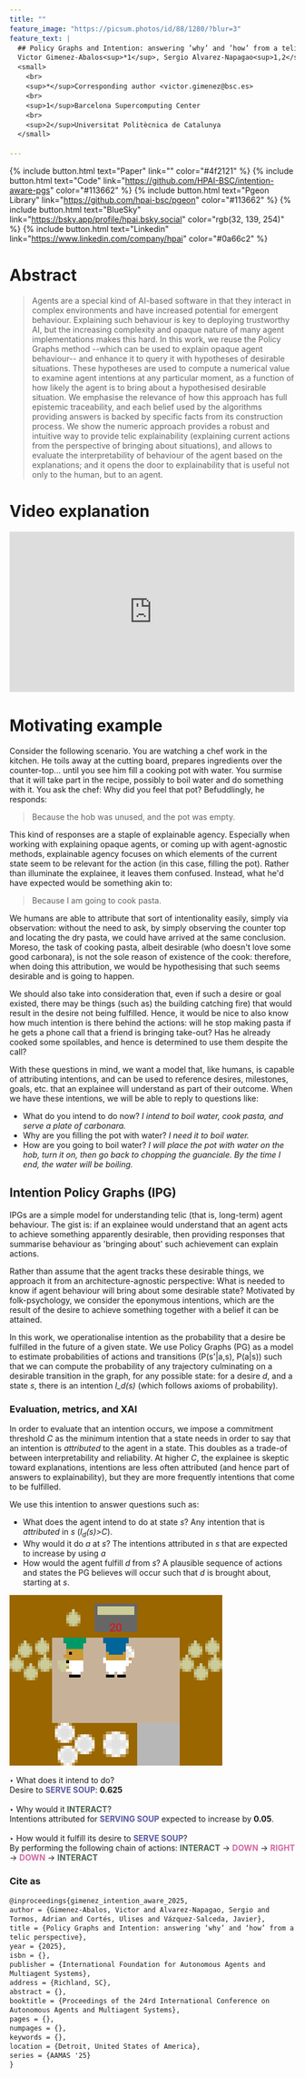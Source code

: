 ```yaml
---
title: ""
feature_image: "https://picsum.photos/id/88/1280/?blur=3"
feature_text: |
  ## Policy Graphs and Intention: answering ’why’ and ’how’ from a telic perspective
  Victor Gimenez-Abalos<sup>*1</sup>, Sergio Alvarez-Napagao<sup>1,2</sup>, Adrián Tormos<sup>1</sup>, <br> Ulises Cortés<sup>1,2</sup>, Javier Vazquez-Salceda<sup>1</sup>
  <small>
    <br>
    <sup>*</sup>Corresponding author <victor.gimenez@bsc.es>
    <br>
    <sup>1</sup>Barcelona Supercomputing Center
    <br>
    <sup>2</sup>Universitat Politècnica de Catalunya
  </small>
  
--- 
```



{% include button.html text="Paper" link="" color="#4f2121"  %} {% include button.html text="Code" link="https://github.com/HPAI-BSC/intention-aware-pgs" color="#113662"  %} {% include button.html text="Pgeon Library" link="https://github.com/hpai-bsc/pgeon" color="#113662"  %} {% include button.html text="BlueSky" link="https://bsky.app/profile/hpai.bsky.social" color="rgb(32, 139, 254)" %}  {% include button.html text="Linkedin" link="https://www.linkedin.com/company/hpai" color="#0a66c2" %}

# Abstract

> Agents are a special kind of AI-based software in that they interact in complex environments and have increased potential for emergent behaviour. 
Explaining such behaviour is key to deploying trustworthy AI, but the increasing complexity and opaque nature of many agent implementations makes this hard. 
In this work, we reuse the Policy Graphs method --which can be used to explain opaque agent behaviour-- and enhance it to query it with hypotheses of desirable situations. These hypotheses are used to compute a numerical value to examine agent intentions at any particular moment, as a function of how likely the agent is to bring about a hypothesised desirable situation. We emphasise the relevance of how this approach has full epistemic traceability, and each belief used by the algorithms providing answers is backed by specific facts from its construction process.
We show the numeric approach provides a robust and intuitive way
to provide telic explainability (explaining current actions from the perspective of bringing about situations), and allows to evaluate the interpretability of behaviour of the agent based on the explanations; and it opens the door to explainability that is useful not only to the human, but to an agent.

# Video explanation

<iframe width="502" height="282" src="https://www.youtube.com/embed/FOZkfVnE3vA" title="pgs" frameborder="0" allow="accelerometer; autoplay; clipboard-write; encrypted-media; gyroscope; picture-in-picture; web-share" referrerpolicy="strict-origin-when-cross-origin" allowfullscreen></iframe>

# Motivating example
Consider the following scenario. You are watching a chef work in the kitchen. He toils away at the cutting board,
prepares ingredients over the counter-top... until you see him fill a cooking pot with water. You surmise that it will
take part in the recipe, possibly to boil water and do something with it. You ask the chef: Why did you feel that pot?
Befuddlingly, he responds:

> Because the hob was unused, and the pot was empty.

This kind of responses are a staple of explainable agency. Especially when working with explaining opaque agents, or
coming up with agent-agnostic methods, explainable agency focuses on which elements of the current state seem
to be relevant for the action (in this case, filling the pot). Rather than illuminate the explainee, it leaves them 
confused. Instead, what he'd have expected would be something akin to:

> Because I am going to cook pasta.

We humans are able to attribute that sort of intentionality easily, simply via observation: without the need to ask, by
simply observing the counter top and locating the dry pasta, we could have arrived at the same conclusion. Moreso, the
task of cooking pasta, albeit desirable (who doesn't love some good carbonara), is not the sole reason of existence of
the cook: therefore, when doing this attribution, we would be hypothesising that such seems desirable and is going to 
happen. 

We should also take into consideration that, even if such a desire or goal existed, there may be things (such as)
the building catching fire) that would result in the desire not being fulfilled. Hence, it would be nice to also know 
how much intention is there behind the actions: will he stop making pasta if he gets a phone call that a friend is 
bringing take-out? Has he already cooked some spoilables, and hence is determined to use them despite the call?

With these questions in mind, we want a model that, like humans, is capable of attributing intentions, and can be used
to reference desires, milestones, goals, etc. that an explainee will understand as part of their outcome. When we have
these intentions, we will be able to reply to questions like:

* What do you intend to do now? _I intend to boil water, cook pasta, and serve a plate of carbonara._
* Why are you filling the pot with water? _I need it to boil water._
* How are you going to boil water? _I will place the pot with water on the hob, turn it on, then go back to chopping the 
guanciale. By the time I end, the water will be boiling._

## Intention Policy Graphs (IPG)

IPGs are a simple model for understanding telic (that is, long-term) agent behaviour. The gist is: if an explainee would 
understand that an agent acts to achieve something apparently desirable, then providing responses that summarise behaviour
as 'bringing about' such achievement can explain actions. 

Rather than assume that the agent tracks these desirable things, we approach it from an architecture-agnostic perspective:
What is needed to know if agent behaviour will bring about some desirable state? Motivated by folk-psychology, we
consider the eponymous intentions, which are the result of the desire to achieve something together with a belief it can
be attained.

In this work, we operationalise intention as the probability that a desire be fulfilled in the future of a given state.
We use Policy Graphs (PG) as a model to estimate probabilities of actions and transitions (P(s'|a,s), P(a|s)) such that
we can compute the probability of any trajectory culminating on a desirable transition in the graph, for any possible
state: for a desire _d_, and a state _s_, there is an intention _I_d(s)_ (which follows axioms of probability).

### Evaluation, metrics, and XAI

In order to evaluate that an intention occurs, we impose a commitment threshold _C_ as the minimum intention that a state
needs in order to say that an intention is _attributed_ to the agent in a state. 
This doubles as a trade-of between interpretability and reliability. At higher _C_, the explainee is skeptic 
toward explanations, intentions are less often attributed (and hence part of answers to explainability), but they are
more frequently intentions that come to be fulfilled.

We use this intention to answer questions such as: 
* What does the agent intend to do at state _s_? Any intention that is _attributed_ in _s_ (<i>I<sub>d</sub>(s)>C</i>).
* Why would it do _a_ at _s_? The intentions attributed in _s_ that are expected to increase by using _a_
* How would the agent fulfill _d_ from _s_? A plausible sequence of actions and states the PG believes will occur such 
that _d_ is brought about, starting at _s_.

<div class="grid">
    <div class="col-1 screenshot">
        <div class="screenshot">
            <img class="screenshot" src="assets/screenshots/149.png">
        </div>
        <p class="results-text">
            ‣ What does it intend to do?
            <br>
            <span class="results-text indented">Desire to <span style="color: #5A5AA2"><b>SERVE SOUP</b></span>: <span class="desire-moderate"><b>0.625</b></span></span>
            <br><br>
            ‣ Why would it <span style="color: #4A6551"><b>INTERACT</b></span>?
            <br>
            <span class="results-text indented">Intentions attributed for <span style="color: #5A5AA2"><b>SERVING SOUP</b></span> expected to increase by <span class="desire-high"><b>0.05</b></span>.</span>
            <br><br>
            ‣ How would it fulfill its desire to <span style="color: #5A5AA2"><b>SERVE SOUP</b></span>?
            <br>
            <span class="results-text indented">By performing the following chain of actions:</span>
            <span class="results-text indented"><span style="color: #4A6551"><b>INTERACT</b></span> → <span style="color: #d167a4"><b>DOWN</b></span> → <span style="color: #d167a4"><b>RIGHT</b></span> → <span style="color: #d167a4"><b>DOWN</b></span> → <span style="color: #4A6551"><b>INTERACT</b></span></span>
        </p>
        <p>
        </p>
    </div>
    <div class="col-2">
    </div>
</div>


### Cite as

```
@inproceedings{gimenez_intention_aware_2025,
author = {Gimenez-Abalos, Victor and Alvarez-Napagao, Sergio and Tormos, Adrian and Cortés, Ulises and Vázquez-Salceda, Javier},
title = {Policy Graphs and Intention: answering ‘why’ and ‘how’ from a telic perspective},
year = {2025},
isbn = {},
publisher = {International Foundation for Autonomous Agents and Multiagent Systems},
address = {Richland, SC},
abstract = {},
booktitle = {Proceedings of the 24rd International Conference on Autonomous Agents and Multiagent Systems},
pages = {},
numpages = {},
keywords = {},
location = {Detroit, United States of America},
series = {AAMAS '25}
}
```